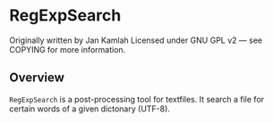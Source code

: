 RegExpSearch
=======

Originally written by Jan Kamlah
Licensed under GNU GPL v2 — see COPYING for more information.

Overview
--------
`RegExpSearch` is a post-processing tool for textfiles. It search a file for
certain words of a given dictonary (UTF-8).

